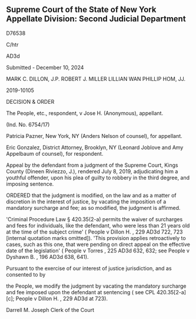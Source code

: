 ## Supreme Court of the State of New York Appellate Division: Second Judicial Department

D76538

C/htr

AD3d

Submitted - December 10, 2024

MARK C. DILLON, J.P. ROBERT J. MILLER LILLIAN WAN PHILLIP HOM, JJ.

2019-10105

DECISION &amp; ORDER

The People, etc., respondent, v Jose H. (Anonymous), appellant.

(Ind. No. 6754/17)

Patricia Pazner, New York, NY (Anders Nelson of counsel), for appellant.

Eric  Gonzalez,  District  Attorney,  Brooklyn,  NY  (Leonard  Joblove  and  Amy Appelbaum of counsel), for respondent.

Appeal by the defendant from a judgment of the Supreme Court, Kings County (Dineen Riviezzo, J.), rendered July 8, 2019, adjudicating him a youthful offender, upon his plea of guilty to robbery in the third degree, and imposing sentence.

ORDERED that the judgment is modified, on the law and as a matter of discretion in  the  interest  of  justice,  by  vacating  the  imposition  of  a  mandatory  surcharge  and  fee;  as  so modified, the judgment is affirmed.

'Criminal Procedure Law § 420.35(2-a) permits the waiver of surcharges and fees for individuals, like the defendant, who were less than 21 years old at the time of the subject crime' ( People v Dillon H. ,  229 AD3d 722, 723 [internal quotation marks omitted]).  'This provision applies retroactively to cases, such as this one, that were pending on direct appeal on the effective date of the legislation' ( People v Torres , 225 AD3d 632, 632; see People v Dyshawn B. , 196 AD3d 638, 641).

Pursuant to the exercise of our interest of justice jurisdiction, and as consented to by

the People, we modify the judgment by vacating the mandatory surcharge and fee imposed upon the defendant at sentencing ( see CPL 420.35[2-a][c]; People v Dillon H. , 229 AD3d at 723).

<!-- image -->

Darrell M. Joseph Clerk of the Court